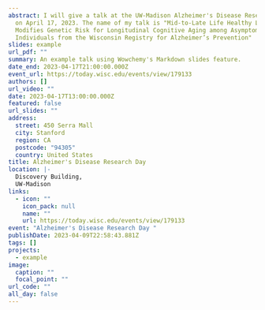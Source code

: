 ```yaml
---
abstract: I will give a talk at the UW-Madison Alzheimer's Disease Research Day
  on April 17, 2023. The name of my talk is "Mid-to-Late Life Healthy Lifestyle
  Modifies Genetic Risk for Longitudinal Cognitive Aging among Asymptomatic
  Individuals from the Wisconsin Registry for Alzheimer’s Prevention"
slides: example
url_pdf: ""
summary: An example talk using Wowchemy's Markdown slides feature.
date_end: 2023-04-17T21:00:00.000Z
event_url: https://today.wisc.edu/events/view/179133
authors: []
url_video: ""
date: 2023-04-17T13:00:00.000Z
featured: false
url_slides: ""
address:
  street: 450 Serra Mall
  city: Stanford
  region: CA
  postcode: "94305"
  country: United States
title: Alzheimer's Disease Research Day
location: |-
  Discovery Building, 
  UW-Madison
links:
  - icon: ""
    icon_pack: null
    name: ""
    url: https://today.wisc.edu/events/view/179133
event: "Alzheimer's Disease Research Day "
publishDate: 2023-04-09T22:58:43.881Z
tags: []
projects:
  - example
image:
  caption: ""
  focal_point: ""
url_code: ""
all_day: false
---
```

